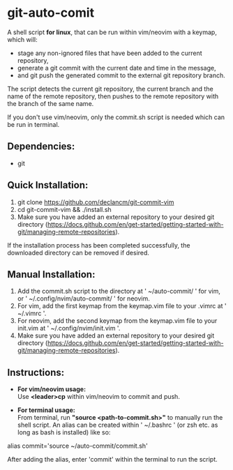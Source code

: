 # git-auto-comit
A shell script **for linux**, that can be run within vim/neovim with a keymap, which will:
- stage any non-ignored files that have been added to the current repository,
- generate a git commit with the current date and time in the message,
- and git push the generated commit to the external git repository branch.

The script detects the current git repository, the current branch and the name of the remote repository, then pushes to the remote repository with the branch of the same name.

If you don't use vim/neovim, only the commit.sh script is needed which can be run in terminal.

## Dependencies:
- git

## Quick Installation:
1. git clone https://github.com/declancm/git-commit-vim
2. cd git-commit-vim && ./install.sh
3. Make sure you have added an external repository to your desired git directory (https://docs.github.com/en/get-started/getting-started-with-git/managing-remote-repositories).

If the installation process has been completed successfully, the downloaded directory can be removed if desired.

## Manual Installation:
1. Add the commit.sh script to the directory at ' ~/auto-commit/ ' for vim, or ' ~/.config/nvim/auto-commit/ ' for neovim.
2. For vim, add the first keymap from the keymap.vim file to your .vimrc at ' ~/.vimrc '.
3. For neovim, add the second keymap from the keymap.vim file to your init.vim at ' ~/.config/nvim/init.vim '.
4. Make sure you have added an external repository to your desired git directory (https://docs.github.com/en/get-started/getting-started-with-git/managing-remote-repositories).

## Instructions:
- **For vim/neovim usage:**\
Use **\<leader\>cp** within vim/neovim to commit and push.

- **For terminal usage:**\
From terminal, run **"source <path-to-commit.sh>"** to manually run the shell script. An alias can be created within ' ~/.bashrc ' (or zsh etc. as long as bash is installed) like so:

alias commit='source ~/auto-commit/commit.sh'

After adding the alias, enter 'commit' within the terminal to run the script.
